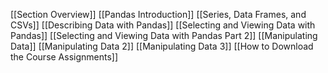 [[Section Overview]]
[[Pandas Introduction]]
[[Series, Data Frames, and CSVs]]
[[Describing Data with Pandas]]
[[Selecting and Viewing Data with Pandas]]
[[Selecting and Viewing Data with Pandas Part 2]]
[[Manipulating Data]]
[[Manipulating Data 2]]
[[Manipulating Data 3]]
[[How to Download the Course Assignments]]
